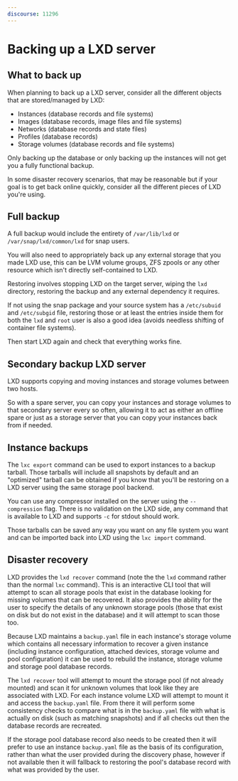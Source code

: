 ```yaml
---
discourse: 11296
---
```


# Backing up a LXD server

## What to back up

When planning to back up a LXD server, consider all the different objects
that are stored/managed by LXD:

 - Instances (database records and file systems)
 - Images (database records, image files and file systems)
 - Networks (database records and state files)
 - Profiles (database records)
 - Storage volumes (database records and file systems)

Only backing up the database or only backing up the instances will not
get you a fully functional backup.

In some disaster recovery scenarios, that may be reasonable but if your
goal is to get back online quickly, consider all the different pieces of
LXD you're using.

## Full backup

A full backup would include the entirety of `/var/lib/lxd` or `/var/snap/lxd/common/lxd` for snap users.

You will also need to appropriately back up any external storage that you
made LXD use, this can be LVM volume groups, ZFS zpools or any other
resource which isn't directly self-contained to LXD.

Restoring involves stopping LXD on the target server, wiping the `lxd`
directory, restoring the backup and any external dependency it requires.

If not using the snap package and your source system has a `/etc/subuid`
and `/etc/subgid` file, restoring those or at least the entries inside
them for both the `lxd` and `root` user is also a good idea
(avoids needless shifting of container file systems).

Then start LXD again and check that everything works fine.

## Secondary backup LXD server

LXD supports copying and moving instances and storage volumes between two hosts.

So with a spare server, you can copy your instances and storage volumes
to that secondary server every so often, allowing it to act as either an
offline spare or just as a storage server that you can copy your
instances back from if needed.

## Instance backups

The `lxc export` command can be used to export instances to a backup tarball.
Those tarballs will include all snapshots by default and an "optimized"
tarball can be obtained if you know that you'll be restoring on a LXD
server using the same storage pool backend.

You can use any compressor installed on the server using the `--compression` flag.
There is no validation on the LXD side, any command that is available
to LXD and supports `-c` for stdout should work.

Those tarballs can be saved any way you want on any file system you want
and can be imported back into LXD using the `lxc import` command.

## Disaster recovery

LXD provides the `lxd recover` command (note the the `lxd` command rather than the normal `lxc` command).
This is an interactive CLI tool that will attempt to scan all storage pools that exist in the database looking for
missing volumes that can be recovered. It also provides the ability for the user to specify the details of any
unknown storage pools (those that exist on disk but do not exist in the database) and it will attempt to scan those
too.

Because LXD maintains a `backup.yaml` file in each instance's storage volume which contains all necessary
information to recover a given instance (including instance configuration, attached devices, storage volume and
pool configuration) it can be used to rebuild the instance, storage volume and storage pool database records.

The `lxd recover` tool will attempt to mount the storage pool (if not already mounted) and scan it for unknown
volumes that look like they are associated with LXD. For each instance volume LXD will attempt to mount it and
access the `backup.yaml` file. From there it will perform some consistency checks to compare what is in the
`backup.yaml` file with what is actually on disk (such as matching snapshots) and if all checks out then the
database records are recreated.

If the storage pool database record also needs to be created then it will prefer to use an instance `backup.yaml`
file as the basis of its configuration, rather than what the user provided during the discovery phase, however if not
available then it will fallback to restoring the pool's database record with what was provided by the user.
